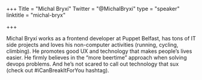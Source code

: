 +++
Title = "Michal Bryxí"
Twitter = "@MichalBryxi"
type = "speaker"
linktitle = "michal-bryx"

+++

Michal Bryxí works as a frontend developer at Puppet Belfast, has tons of IT side projects and loves his non-computer activities (running, cycling, climbing). He promotes good UX and technology that makes people’s lives easier. He firmly believes in the “more beertime” approach when solving devops problems. And he’s not scared to call out technology that sux (check out #iCanBreakItForYou hashtag).
